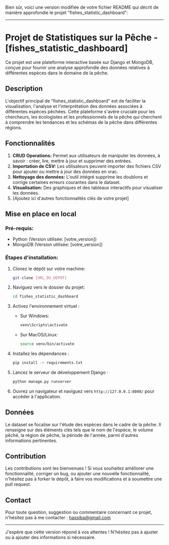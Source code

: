 Bien sûr, voici une version modifiée de votre fichier README qui décrit de manière approfondie le projet "fishes_statistic_dashboard":

---

# Projet de Statistiques sur la Pêche - [fishes_statistic_dashboard]

Ce projet est une plateforme interactive basée sur Django et MongoDB, conçue pour fournir une analyse approfondie des données relatives à différentes espèces dans le domaine de la pêche.

## Description

L'objectif principal de "fishes_statistic_dashboard" est de faciliter la visualisation, l'analyse et l'interprétation des données associées à différentes espèces pêchées. Cette plateforme s'avère cruciale pour les chercheurs, les écologistes et les professionnels de la pêche qui cherchent à comprendre les tendances et les schémas de la pêche dans différentes régions.

## Fonctionnalités 

1. **CRUD Operations:** Permet aux utilisateurs de manipuler les données, à savoir : créer, lire, mettre à jour et supprimer des entrées.
2. **Importation de CSV:** Les utilisateurs peuvent importer des fichiers CSV pour ajouter ou mettre à jour des données en vrac.
3. **Nettoyage des données:** L'outil intégré supprime les doublons et corrige certaines erreurs courantes dans le dataset.
4. **Visualisation:** Des graphiques et des tableaux interactifs pour visualiser les données.
5. [Ajoutez ici d'autres fonctionnalités clés de votre projet]

## Mise en place en local

### Pré-requis:

- Python (Version utilisée: [votre_version])
- MongoDB (Version utilisée: [votre_version])

### Étapes d'installation:

1. Clonez le dépôt sur votre machine:

   ```bash
   git clone [URL_DU_DEPOT]
   ```

2. Naviguez vers le dossier du projet:

   ```bash
   cd fishes_statistic_dashboard
   ```

3. Activez l'environnement virtuel :

   - Sur Windows: 
     ```bash
     venv\Scripts\activate
     ```
   
   - Sur MacOS/Linux: 
     ```bash
     source venv/bin/activate
     ```

4. Installez les dépendances :
   
   ```bash
   pip install -r requirements.txt
   ```

5. Lancez le serveur de développement Django :
   
   ```bash
   python manage.py runserver
   ```

6. Ouvrez un navigateur et naviguez vers `http://127.0.0.1:8000/` pour accéder à l'application.

## Données 

Le dataset se focalise sur l'étude des espèces dans le cadre de la pêche. Il renseigne sur des éléments clés tels que le nom de l'espèce, le volume pêché, la région de pêche, la période de l'année, parmi d'autres informations pertinentes.

## Contribution 

Les contributions sont les bienvenues ! Si vous souhaitez améliorer une fonctionnalité, corriger un bug, ou ajouter une nouvelle fonctionnalité, n'hésitez pas à forker le dépôt, à faire vos modifications et à soumettre une pull request.



## Contact 

Pour toute question, suggestion ou commentaire concernant ce projet, n'hésitez pas à me contacter : hassiba@gmail.com

---

J'espère que cette version répond à vos attentes ! N'hésitez pas à ajuster ou à ajouter des informations si nécessaire.
